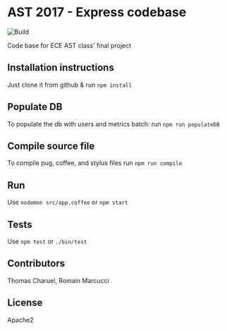 # AST 2017 - Express codebase
![Build](https://travis-ci.org/ThomasCharuel/ece_ast_project.svg?branch=master)

Code base for ECE AST class' final project

## Installation instructions 

Just clone it from github & run `npm install`

## Populate DB 

To populate the db with users and metrics batch:
run `npm run populateDB`

## Compile source file

To compile pug, coffee, and stylus files run `npm run compile`

## Run 

Use `nodemon src/app.coffee` or `npm start`

## Tests 

Use `npm test` or `./bin/test`

## Contributors

Thomas Charuel, Romain Marcucci

## License 

Apache2
